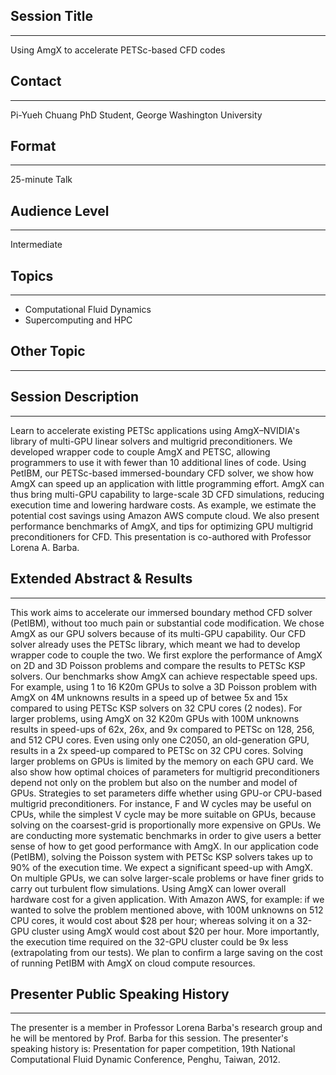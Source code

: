 ## Session Title
------------------------

Using AmgX to accelerate PETSc-based CFD codes

## Contact
------------------------

Pi-Yueh Chuang
PhD Student, George Washington University

## Format
------------------------

25-minute Talk

## Audience Level
------------------------

Intermediate

## Topics
------------------------

* Computational Fluid Dynamics
* Supercomputing and HPC

## Other Topic
------------------------

## Session Description
------------------------

Learn to accelerate existing PETSc applications using AmgX–NVIDIA's library of multi-GPU linear solvers and multigrid preconditioners. We developed wrapper code to couple AmgX and PETSC, allowing programmers to use it with fewer than 10 additional lines of code. Using PetIBM, our PETSc-based immersed-boundary CFD solver, we show how AmgX can speed up an application with little programming effort. AmgX can thus bring multi-GPU capability to large-scale 3D CFD simulations, reducing execution time and lowering hardware costs. As example, we estimate the potential cost savings using Amazon AWS compute cloud. We also present performance benchmarks of AmgX, and tips for optimizing GPU multigrid preconditioners for CFD. This presentation is co-authored with Professor Lorena A. Barba.

## Extended Abstract & Results
------------------------

This work aims to accelerate our immersed boundary method CFD solver (PetIBM), without too much pain or substantial code modification.
We chose AmgX as our GPU solvers because of its multi-GPU capability. Our CFD solver already uses the PETSc library, which meant we had to develop wrapper code to couple the two.
We first explore the performance of AmgX on 2D and 3D Poisson problems and compare the results to PETSc KSP solvers.
Our benchmarks show AmgX can achieve respectable speed ups. For example, using 1 to 16 K20m GPUs to solve a 3D Poisson problem with AmgX on 4M unknowns results in a speed up of betwee 5x and 15x compared to using PETSc KSP solvers on 32 CPU cores (2 nodes). For larger problems, using AmgX on 32 K20m GPUs with 100M unknowns results in speed-ups of 62x, 26x, and 9x compared to PETSc on 128, 256, and 512 CPU cores.
Even using only one C2050, an old-generation GPU, results in a 2x speed-up compared to PETSc on 32 CPU cores. Solving larger problems on GPUs is limited by the memory on each GPU card.
We also show how optimal choices of parameters for multigrid preconditioners depend not only on the problem but also on the number and model of GPUs. 
Strategies to set parameters diffe whether using GPU-or CPU-based multigrid preconditioners. For instance, F and W cycles may be useful on CPUs, while the simplest V cycle may be more suitable on GPUs, because solving on the coarsest-grid is proportionally more expensive on GPUs.
We are conducting more systematic benchmarks in order to give users a better sense of how to get good performance with AmgX.
In our application code (PetIBM), solving the Poisson system with PETSc KSP solvers takes up to 90% of the execution time.
We expect a significant speed-up with AmgX. On multiple GPUs, we can solve larger-scale problems or have finer grids to carry out turbulent flow simulations.
Using AmgX can lower overall hardware cost for a given application. With Amazon AWS, for example: if we wanted to solve the problem mentioned above, with 100M unknowns on 512 CPU cores, it would cost about $28 per hour; whereas solving it on a 32-GPU cluster using AmgX would cost about $20 per hour. More importantly, the execution time required on the 32-GPU cluster could be 9x less (extrapolating from our tests). We plan to confirm a large saving on the cost of running PetIBM with AmgX on cloud compute resources.

## Presenter Public Speaking History
------------------------
The presenter is a member in Professor Lorena Barba's research group and he will be mentored by Prof. Barba for this session. The presenter's speaking history is:
Presentation for paper competition, 19th National Computational Fluid Dynamic Conference, Penghu, Taiwan, 2012.


